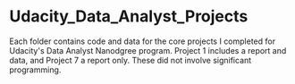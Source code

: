 # Udacity_Data_Analyst_Projects
Each folder contains code and data for the core projects I completed for Udacity's Data Analyst Nanodgree program.
Project 1 includes a report and data, and Project 7 a report only.  These did not involve significant programming.
